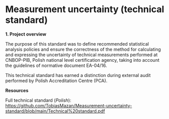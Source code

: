 # Measurement uncertainty (technical standard)

__1. Project overview__

The purpose of this standard was to define recommended statistical analysis policies and ensure the correctness of the method for calculating and expressing the uncertainty of technical measurements performed at CNBOP-PIB, Polish national level certification agency, taking into account the guidelines of normative document EA-04/16.

This technical standard has earned a distinction during external audit performed by Polish Accreditation Centre (PCA).

__Resources__

Full technical standard (_Polish_): https://github.com/TobiasMazan/Measurement-uncertainty-standard/blob/main/Technical%20standard.pdf

